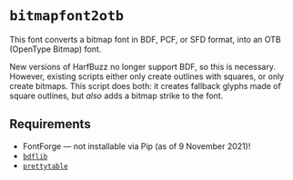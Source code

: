 # `bitmapfont2otb`

This font converts a bitmap font in BDF, PCF, or SFD format, into an OTB (OpenType Bitmap) font.

New versions of HarfBuzz no longer support BDF, so this is necessary. However, existing scripts either only create outlines with squares, or only create bitmaps. This script does both: it creates fallback glyphs made of square outlines, but _also_ adds a bitmap strike to the font.

## Requirements

* FontForge — not installable via Pip (as of 9 November 2021)!
* [`bdflib`](https://pypi.org/project/bdflib/)
* [`prettytable`](https://pypi.org/project/bdflib/)
